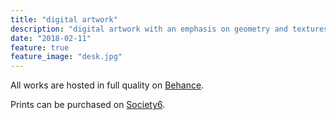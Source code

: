 ```yaml
---
title: "digital artwork"
description: "digital artwork with an emphasis on geometry and textures"
date: "2018-02-11"
feature: true
feature_image: "desk.jpg"
---
```


All works are hosted in full quality on [Behance](https://www.behance.net/nathanwillson).

Prints can be purchased on [Society6](https://society6.com/neisan/s?q=popular+wall-art).
